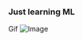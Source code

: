 ### Just learning ML

Gif ![Image](https://github.com/user-attachments/assets/b27e8af5-da40-4038-9a93-4509580b3dc4)
